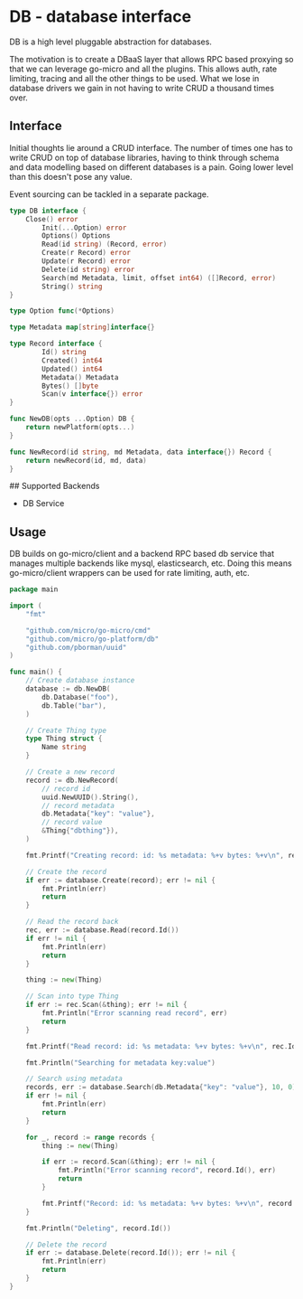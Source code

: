 # DB - database interface

DB is a high level pluggable abstraction for databases. 

The motivation is to create a DBaaS layer that 
allows RPC based proxying so that we can leverage go-micro and all the plugins. This allows auth, 
rate limiting, tracing and all the other things to be used. What we lose in database drivers we gain 
in not having to write CRUD a thousand times over.

## Interface

Initial thoughts lie around a CRUD interface. The number of times 
one has to write CRUD on top of database libraries, having to think 
through schema and data modelling based on different databases is a 
pain. Going lower level than this doesn't pose any value.

Event sourcing can be tackled in a separate package.

```go
type DB interface {
	Close() error
        Init(...Option) error
        Options() Options
        Read(id string) (Record, error)
        Create(r Record) error
        Update(r Record) error
        Delete(id string) error
        Search(md Metadata, limit, offset int64) ([]Record, error)
        String() string
}

type Option func(*Options)

type Metadata map[string]interface{}

type Record interface {
        Id() string
        Created() int64
        Updated() int64
        Metadata() Metadata
        Bytes() []byte
        Scan(v interface{}) error
}

func NewDB(opts ...Option) DB {
	return newPlatform(opts...)
}

func NewRecord(id string, md Metadata, data interface{}) Record {
	return newRecord(id, md, data)
}
```

## Supported Backends

- DB Service

## Usage

DB builds on go-micro/client and a backend RPC based db service that manages multiple backends like mysql, elasticsearch, etc. 
Doing this means go-micro/client wrappers can be used for rate limiting, auth, etc. 

```go
package main

import (
	"fmt"

	"github.com/micro/go-micro/cmd"
	"github.com/micro/go-platform/db"
	"github.com/pborman/uuid"
)

func main() {
	// Create database instance
	database := db.NewDB(
		db.Database("foo"),
		db.Table("bar"),
	)

	// Create Thing type
	type Thing struct {
		Name string
	}

	// Create a new record
	record := db.NewRecord(
		// record id
		uuid.NewUUID().String(),
		// record metadata
		db.Metadata{"key": "value"},
		// record value
		&Thing{"dbthing"}),
	)

	fmt.Printf("Creating record: id: %s metadata: %+v bytes: %+v\n", record.Id(), record.Metadata(), string(record.Bytes()))

	// Create the record
	if err := database.Create(record); err != nil {
		fmt.Println(err)
		return
	}

	// Read the record back
	rec, err := database.Read(record.Id())
	if err != nil {
		fmt.Println(err)
		return
	}

	thing := new(Thing)

	// Scan into type Thing
	if err := rec.Scan(&thing); err != nil {
		fmt.Println("Error scanning read record", err)
		return
	}

	fmt.Printf("Read record: id: %s metadata: %+v bytes: %+v\n", rec.Id(), rec.Metadata(), thing)

	fmt.Println("Searching for metadata key:value")

	// Search using metadata
	records, err := database.Search(db.Metadata{"key": "value"}, 10, 0)
	if err != nil {
		fmt.Println(err)
		return
	}

	for _, record := range records {
		thing := new(Thing)

		if err := record.Scan(&thing); err != nil {
			fmt.Println("Error scanning record", record.Id(), err)
			return
		}

		fmt.Printf("Record: id: %s metadata: %+v bytes: %+v\n", record.Id(), record.Metadata(), thing)
	}

	fmt.Println("Deleting", record.Id())

	// Delete the record
	if err := database.Delete(record.Id()); err != nil {
		fmt.Println(err)
		return
	}
}
```
